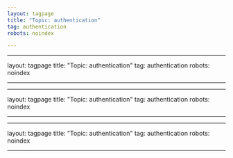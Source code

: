 ```yaml
---
layout: tagpage
title: "Topic: authentication"
tag: authentication
robots: noindex

---
```

---
layout: tagpage
title: "Topic: authentication"
tag: authentication
robots: noindex

---
---
layout: tagpage
title: "Topic: authentication"
tag: authentication
robots: noindex

---
---
layout: tagpage
title: "Topic: authentication"
tag: authentication
robots: noindex

---
